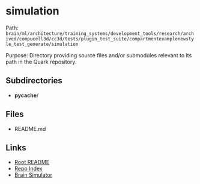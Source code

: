 # simulation

Path: `brain/ml/architecture/training_systems/development_tools/research/archived/compucell3d/cc3d/tests/plugin_test_suite/compartmentexamplenewstyle_test_generate/simulation`

Purpose: Directory providing source files and/or submodules relevant to its path in the Quark repository.

## Subdirectories
- __pycache__/

## Files
- README.md

## Links
- [Root README](../../../../../../../../../../../../README.md)
- [Repo Index](../../../../../../../../../../../../repo_index.json)
- [Brain Simulator](../../../../../../../../../../../../brain/architecture/brain_simulator.py)
